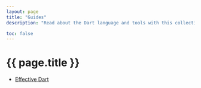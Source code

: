 ```yaml
---
layout: page
title: "Guides"
description: "Read about the Dart language and tools with this collection of guides."

toc: false
---
```


# {{ page.title }}

* [Effective Dart](/guides/effective-dart/)
